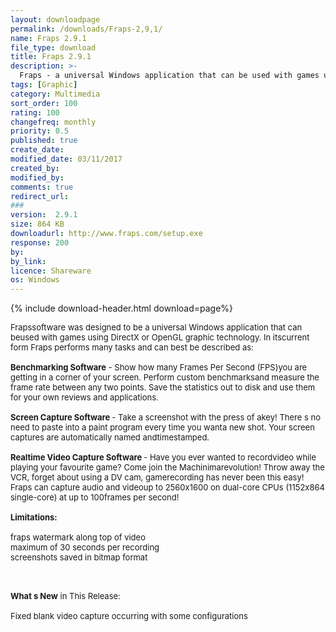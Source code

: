 ```yaml
---
layout: downloadpage
permalink: /downloads/Fraps-2,9,1/
name: Fraps 2.9.1
file_type: download
title: Fraps 2.9.1
description: >-
  Fraps - a universal Windows application that can be used with games using DirectX or OpenGL graphic technology
tags: [Graphic]
category: Multimedia
sort_order: 100
rating: 100
changefreq: monthly
priority: 0.5
published: true
create_date: 
modified_date: 03/11/2017
created_by: 
modified_by: 
comments: true
redirect_url: 
### 
version:  2.9.1
size: 864 KB
downloadurl: http://www.fraps.com/setup.exe
response: 200
by: 
by_link: 
licence: Shareware
os: Windows
---
```


{% include download-header.html download=page%}

<p style="fix-download-text !important">
<p><font size="2"><p>Frapssoftware was designed to be a universal Windows application that can beused with games using DirectX or OpenGL graphic technology. In itscurrent form Fraps performs many tasks and can best be described as:<br />
<br />
<strong>Benchmarking Software</strong> - Show how many Frames Per Second (FPS)you are getting in a corner of your screen. Perform custom benchmarksand measure the frame rate between any two points. Save the statistics out to disk and use them for your own reviews and applications.<br />
<br />
<strong>Screen Capture Software </strong>- Take a screenshot with the press of akey! There s no need to paste into a paint program every time you wanta new shot. Your screen captures are automatically named andtimestamped.<br />
<br />
<strong>Realtime Video Capture Software </strong>- Have you ever wanted to recordvideo while playing your favourite game? Come join the Machinimarevolution! Throw away the VCR, forget about using a DV cam, gamerecording has never been this easy! Fraps can capture audio and videoup to 2560x1600 on dual-core CPUs (1152x864 single-core) at up to 100frames per second!<br />
<br />
<span><strong>Limitations:</strong></span><br />
<br />
fraps watermark along top of video<br />
maximum of 30 seconds per recording<br />
screenshots saved in bitmap format<br />
</p>
<div class="celltext_big"><br />
<br />
<strong>What s New</strong> in This Release:<br />
<br />
Fixed blank video capture occurring with some configurations</div></p></p>
